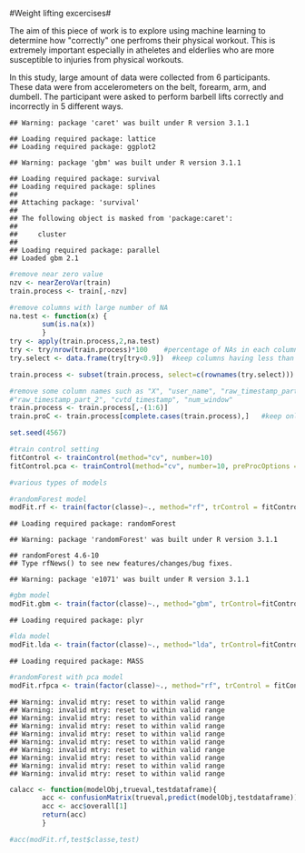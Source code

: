 #Weight lifting excercises#

The aim of this piece of work is to explore using machine learning to determine how "correctly" one perfroms their physical workout. This is extremely important especially in atheletes and elderlies who are more susceptible to injuries from physical workouts.

In this study, large amount of data were collected from 6 participants. These data were from accelerometers on the belt, forearm, arm, and dumbell. The participant were asked to perform barbell lifts correctly and incorrectly in 5 different ways.



```
## Warning: package 'caret' was built under R version 3.1.1
```

```
## Loading required package: lattice
## Loading required package: ggplot2
```

```
## Warning: package 'gbm' was built under R version 3.1.1
```

```
## Loading required package: survival
## Loading required package: splines
## 
## Attaching package: 'survival'
## 
## The following object is masked from 'package:caret':
## 
##     cluster
## 
## Loading required package: parallel
## Loaded gbm 2.1
```



```r
#remove near zero value
nzv <- nearZeroVar(train)
train.process <- train[,-nzv]

#remove columns with large number of NA
na.test <- function(x) {
        sum(is.na(x))
        }
try <- apply(train.process,2,na.test)
try <- try/nrow(train.process)*100    #percentage of NAs in each column
try.select <- data.frame(try[try<0.9])  #keep columns having less than 90% of NA values, ie more         than 90% of enerties are NA, we discard the column

train.process <- subset(train.process, select=c(rownames(try.select)))

#remove some column names such as "X", "user_name", "raw_timestamp_part_1", 
#"raw_timestamp_part_2", "cvtd_timestamp", "num_window" 
train.process <- train.process[,-(1:6)]
train.proC <- train.process[complete.cases(train.process),]   #keep only completecase enteries
```



```r
set.seed(4567)

#train control setting
fitControl <- trainControl(method="cv", number=10)
fitControl.pca <- trainControl(method="cv", number=10, preProcOptions = list(thresh = 0.99, ICAcomp = 3, k = 5))

#various types of models

#randomForest model
modFit.rf <- train(factor(classe)~., method="rf", trControl = fitControl, data=train.proC)   
```

```
## Loading required package: randomForest
```

```
## Warning: package 'randomForest' was built under R version 3.1.1
```

```
## randomForest 4.6-10
## Type rfNews() to see new features/changes/bug fixes.
```

```
## Warning: package 'e1071' was built under R version 3.1.1
```

```r
#gbm model
modFit.gbm <- train(factor(classe)~., method="gbm", trControl=fitControl, data=train.proC, verbose=F)
```

```
## Loading required package: plyr
```

```r
#lda model
modFit.lda <- train(factor(classe)~., method="lda", trControl=fitControl, data=train.proC)
```

```
## Loading required package: MASS
```

```r
#randomForest with pca model
modFit.rfpca <- train(factor(classe)~., method="rf", trControl = fitControl.pca, preProcess = "pca", data=train.proC)
```

```
## Warning: invalid mtry: reset to within valid range
## Warning: invalid mtry: reset to within valid range
## Warning: invalid mtry: reset to within valid range
## Warning: invalid mtry: reset to within valid range
## Warning: invalid mtry: reset to within valid range
## Warning: invalid mtry: reset to within valid range
## Warning: invalid mtry: reset to within valid range
## Warning: invalid mtry: reset to within valid range
## Warning: invalid mtry: reset to within valid range
## Warning: invalid mtry: reset to within valid range
```


```r
calacc <- function(modelObj,trueval,testdataframe){
        acc <- confusionMatrix(trueval,predict(modelObj,testdataframe))
        acc <- acc$overall[1]
        return(acc)
        }

#acc(modFit.rf,test$classe,test)
```

